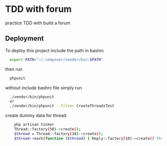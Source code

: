 
# TDD with forum

practice TDD with build a forum


## Deployment

To deploy this project include the path in bashrc

```bash
  export PATH="~/.composer/vendor/bin:$PATH"
```
then run

```bash
  phpunit
```
without include bashrc file simply run

```bash
  ./vendor/bin/phpunit
  or
  ./vendor/bin/phpunit --filter CreateThreadsTest
```
create dummy data for thread
```bash
    php artisan tinker
    Thread::factory(50)->create();
    $thread = Thread::factory(10)->create();
    $thread->each(function ($thread) { Reply::factory(10)->create(['thread_id' => $thread->id]); });
```


